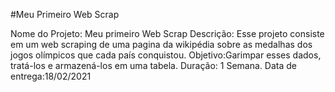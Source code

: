 #Meu Primeiro Web Scrap

Nome do Projeto: Meu primeiro Web Scrap
Descrição: Esse projeto consiste em um web scraping de uma pagina da wikipédia sobre as medalhas dos jogos olímpicos que cada país conquistou.
Objetivo:Garimpar esses dados, tratá-los e armazená-los em uma tabela.
Duração: 1 Semana.
Data de entrega:18/02/2021

